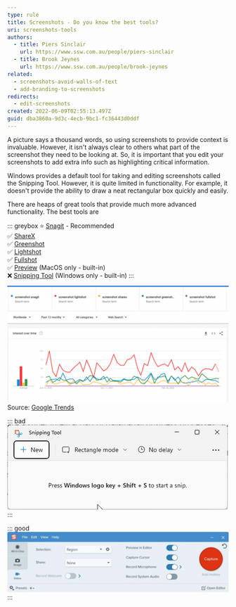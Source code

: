 ```yaml
---
type: rule
title: Screenshots - Do you know the best tools?
uri: screenshots-tools
authors:
  - title: Piers Sinclair
    url: https://www.ssw.com.au/people/piers-sinclair
  - title: Brook Jeynes
    url: https://www.ssw.com.au/people/brook-jeynes
related:
  - screenshots-avoid-walls-of-text
  - add-branding-to-screenshots
redirects:
  - edit-screenshots
created: 2022-06-09T02:55:13.497Z
guid: dba3860a-9d3c-4ecb-9bc1-fc36443d0ddf
---
```

A picture says a thousand words, so using screenshots to provide context is invaluable. However, it isn't always clear to others what part of the screenshot they need to be looking at. So, it is important that you edit your screenshots to add extra info such as highlighting critical information.

Windows provides a default tool for taking and editing screenshots called the Snipping Tool. However, it is quite limited in functionality. For example, it doesn't provide the ability to draw a neat rectangular box quickly and easily.

<!--endintro-->

There are heaps of great tools that provide much more advanced functionality. The best tools are

::: greybox
⭐ [Snagit](https://www.techsmith.com/screen-capture.html) - Recommended  
✅ [ShareX](https://getsharex.com/)  
✅ [Greenshot](https://getgreenshot.org/)  
✅ [Lightshot](https://app.prntscr.com/en/index.html)  
✅ [Fullshot](http://www.inbit.com/downloadfullshot.html)  
✅ [Preview](https://support.apple.com/en-au/guide/preview/welcome/mac) (MacOS only - built-in)  
❌ [Snipping Tool](https://support.microsoft.com/en-AU/windows/use-snipping-tool-to-capture-screenshots-00246869-1843-655f-f220-97299b865f6b) (Windows only - built-in) 
:::

![Figure: Lightshot is the most popular screenshot tool](screen-shot-2022-06-09-at-16.38.10.png)
Source: [Google Trends](https://trends.google.com.au/trends/explore?q=screenshot%20snagit,screenshot%20lightshot,screenshot%20sharex,screenshot%20greenshot,screenshot%20fullshot)

::: bad
![Figure: Bad Example - The Windows Snipping Tool isn't powerful enough for most business use cases](applicationframehost_oa4wfguiqt.png)
:::

::: good
![Figure: Good Example - Snagit is the gold standard and provides tonnes of user friendly features](microsoftteams-image.png)
:::